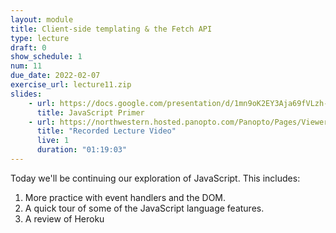 ```yaml
---
layout: module
title: Client-side templating & the Fetch API
type: lecture
draft: 0
show_schedule: 1
num: 11
due_date: 2022-02-07
exercise_url: lecture11.zip
slides: 
    - url: https://docs.google.com/presentation/d/1mn9oK2EY3Aja69fVLzh-tD63LFlGwazpCIbV9zWhoyA/edit?usp=sharing
      title: JavaScript Primer
    - url: https://northwestern.hosted.panopto.com/Panopto/Pages/Viewer.aspx?id=6099bbbf-f81f-41d1-a2a3-ae350130cee5
      title: "Recorded Lecture Video"
      live: 1
      duration: "01:19:03"
---
```


Today we'll be continuing our exploration of JavaScript. This includes:

1. More practice with event handlers and the DOM. 
2. A quick tour of some of the JavaScript language features.
3. A review of Heroku